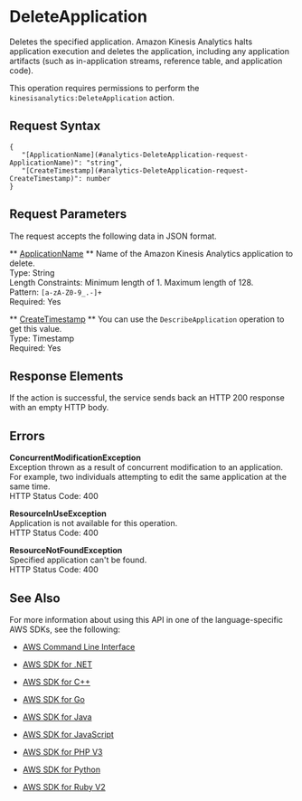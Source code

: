# DeleteApplication<a name="API_DeleteApplication"></a>

Deletes the specified application\. Amazon Kinesis Analytics halts application execution and deletes the application, including any application artifacts \(such as in\-application streams, reference table, and application code\)\.

This operation requires permissions to perform the `kinesisanalytics:DeleteApplication` action\.

## Request Syntax<a name="API_DeleteApplication_RequestSyntax"></a>

```
{
   "[ApplicationName](#analytics-DeleteApplication-request-ApplicationName)": "string",
   "[CreateTimestamp](#analytics-DeleteApplication-request-CreateTimestamp)": number
}
```

## Request Parameters<a name="API_DeleteApplication_RequestParameters"></a>

The request accepts the following data in JSON format\.

 ** [ApplicationName](#API_DeleteApplication_RequestSyntax) **   <a name="analytics-DeleteApplication-request-ApplicationName"></a>
Name of the Amazon Kinesis Analytics application to delete\.  
Type: String  
Length Constraints: Minimum length of 1\. Maximum length of 128\.  
Pattern: `[a-zA-Z0-9_.-]+`   
Required: Yes

 ** [CreateTimestamp](#API_DeleteApplication_RequestSyntax) **   <a name="analytics-DeleteApplication-request-CreateTimestamp"></a>
 You can use the `DescribeApplication` operation to get this value\.   
Type: Timestamp  
Required: Yes

## Response Elements<a name="API_DeleteApplication_ResponseElements"></a>

If the action is successful, the service sends back an HTTP 200 response with an empty HTTP body\.

## Errors<a name="API_DeleteApplication_Errors"></a>

 **ConcurrentModificationException**   
Exception thrown as a result of concurrent modification to an application\. For example, two individuals attempting to edit the same application at the same time\.  
HTTP Status Code: 400

 **ResourceInUseException**   
Application is not available for this operation\.  
HTTP Status Code: 400

 **ResourceNotFoundException**   
Specified application can't be found\.  
HTTP Status Code: 400

## See Also<a name="API_DeleteApplication_SeeAlso"></a>

For more information about using this API in one of the language\-specific AWS SDKs, see the following:

+  [AWS Command Line Interface](http://docs.aws.amazon.com/goto/aws-cli/kinesisanalytics-2015-08-14/DeleteApplication) 

+  [AWS SDK for \.NET](http://docs.aws.amazon.com/goto/DotNetSDKV3/kinesisanalytics-2015-08-14/DeleteApplication) 

+  [AWS SDK for C\+\+](http://docs.aws.amazon.com/goto/SdkForCpp/kinesisanalytics-2015-08-14/DeleteApplication) 

+  [AWS SDK for Go](http://docs.aws.amazon.com/goto/SdkForGoV1/kinesisanalytics-2015-08-14/DeleteApplication) 

+  [AWS SDK for Java](http://docs.aws.amazon.com/goto/SdkForJava/kinesisanalytics-2015-08-14/DeleteApplication) 

+  [AWS SDK for JavaScript](http://docs.aws.amazon.com/goto/AWSJavaScriptSDK/kinesisanalytics-2015-08-14/DeleteApplication) 

+  [AWS SDK for PHP V3](http://docs.aws.amazon.com/goto/SdkForPHPV3/kinesisanalytics-2015-08-14/DeleteApplication) 

+  [AWS SDK for Python](http://docs.aws.amazon.com/goto/boto3/kinesisanalytics-2015-08-14/DeleteApplication) 

+  [AWS SDK for Ruby V2](http://docs.aws.amazon.com/goto/SdkForRubyV2/kinesisanalytics-2015-08-14/DeleteApplication) 